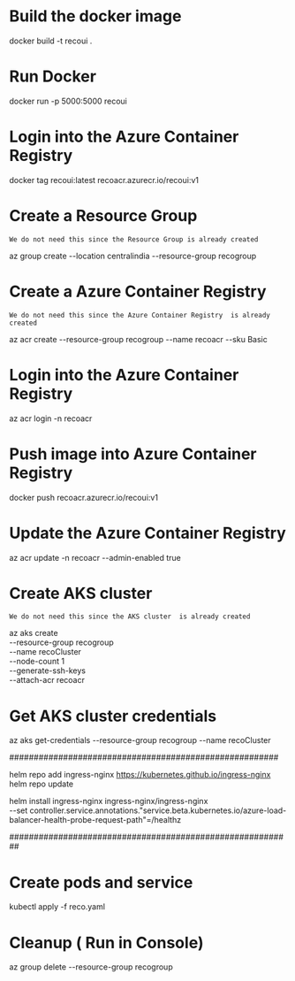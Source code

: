 # Build the docker image        
docker build -t recoui .   

# Run Docker     
docker run -p 5000:5000 recoui

# Login into the Azure Container Registry    
docker tag recoui:latest recoacr.azurecr.io/recoui:v1  

# Create a Resource Group          
```
We do not need this since the Resource Group is already created       

```
az group create --location centralindia --resource-group recogroup 

# Create a Azure Container Registry    
```
We do not need this since the Azure Container Registry  is already created     

```
az acr create --resource-group recogroup --name recoacr --sku Basic 

# Login into the Azure Container Registry     
az acr login -n recoacr   


# Push image into Azure Container Registry  
docker push recoacr.azurecr.io/recoui:v1

# Update the  Azure Container Registry 
az acr update -n recoacr --admin-enabled true       

# Create AKS cluster
```
We do not need this since the AKS cluster  is already created     

```
az aks create \
    --resource-group recogroup \
    --name recoCluster \
    --node-count 1 \
    --generate-ssh-keys \
    --attach-acr recoacr

# Get AKS cluster credentials
az aks get-credentials --resource-group recogroup --name recoCluster

#######################################################

helm repo add ingress-nginx https://kubernetes.github.io/ingress-nginx
helm repo update

helm install ingress-nginx ingress-nginx/ingress-nginx \
  --set controller.service.annotations."service\.beta\.kubernetes\.io/azure-load-balancer-health-probe-request-path"=/healthz


##########################################################
# Create pods and service 
kubectl apply -f reco.yaml

# Cleanup ( Run in Console)   
az group delete --resource-group recogroup